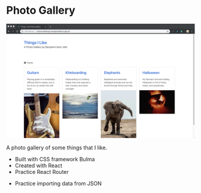 # Photo Gallery

<img src="./public/photo-gallery.png" />

A photo gallery of some things that I like.

- Built with CSS framework Bulma
- Created with React
- Practice React Router

* Practice importing data from JSON
